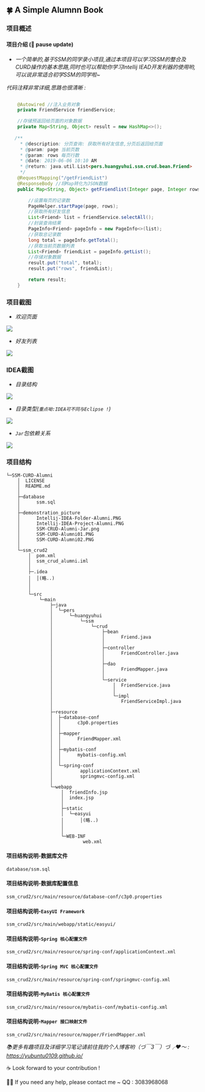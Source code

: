 ## :four_leaf_clover: A Simple Alumnn Book


### 项目概述

#### 项目介绍  (:speech_balloon: pause update)
- *一个简单的,基于SSM的同学录小项目,通过本项目可以学习SSM的整合及CURD操作的基本思路,同时也可以帮助你学习Intellij IEAD开发利器的使用哟,可以说非常适合初学SSM的同学啦~*

*代码注释非常详细,思路也很清晰 :*
```java

    @Autowired //注入业务对象
    private FriendService friendService;

    //存储预返回给页面的对象数据
    private Map<String, Object> result = new HashMap<>();
    
   /**
     * @description: 分页查询: 获取所有好友信息,分页后返回给页面
     * @param: page 当前页数
     * @param: rows 每页行数
     * @date: 2019-06-06 10:10 AM
     * @return: java.util.List<pers.huangyuhui.ssm.crud.bean.Friend>
     */
    @RequestMapping("/getFriendList")
    @ResponseBody //将Map转化为JSON数据
    public Map<String, Object> getFriendlist(Integer page, Integer rows) {

        //设置每页的记录数
        PageHelper.startPage(page, rows);
        //获取所有好友信息
        List<Friend> list = friendService.selectAll();
        //封装查询结果
        PageInfo<Friend> pageInfo = new PageInfo<>(list);
        //获取总记录数
        long total = pageInfo.getTotal();
        //获取当前页数据列表
        List<Friend> friendList = pageInfo.getList();
        //存储对象数据
        result.put("total", total);
        result.put("rows", friendList);

        return result;
    }
```



### 项目截图
- *欢迎页面*

![](https://raw.githubusercontent.com/YUbuntu0109/SSM-CURD-Alumni/master/demonstration_picture/SSM-CURD-Alumni01.PNG)

- *好友列表*

![](https://raw.githubusercontent.com/YUbuntu0109/SSM-CURD-Alumni/master/demonstration_picture/SSM-CURD-Alumni02.PNG)



### IDEA截图

- *目录结构*

![](https://raw.githubusercontent.com/YUbuntu0109/SSM-CURD-Alumni/master/demonstration_picture/Intellij-IDEA-Project-Alumni.PNG)

- *目录类型(`重点呦:IDEA可不同与Eclipse !`)*

![](https://raw.githubusercontent.com/YUbuntu0109/SSM-CURD-Alumni/master/demonstration_picture/Intellij-IDEA-Folder-Alumni.PNG)

- *`Jar`包依赖关系*

![](https://raw.githubusercontent.com/YUbuntu0109/SSM-CURD-Alumni/master/demonstration_picture/SSM-CRUD-Alumni-Jar.png)



### 项目结构
```
└─SSM-CURD-Alumni
    │  LICENSE
    │  README.md
    │
    ├─database
    │      ssm.sql
    │
    ├─demonstration_picture
    │      Intellij-IDEA-Folder-Alumni.PNG
    │      Intellij-IDEA-Project-Alumni.PNG
    │      SSM-CRUD-Alumni-Jar.png
    │      SSM-CURD-Alumni01.PNG
    │      SSM-CURD-Alumni02.PNG
    │
    └─ssm_crud2
        │  pom.xml
        │  ssm_crud_alumni.iml
        │
        ├─.idea
        │  │(略..)  
        │    
        │
        └─src
            └─main
                ├─java
                │  └─pers
                │      └─huangyuhui
                │          └─ssm
                │              └─crud
                │                  ├─bean
                │                  │      Friend.java
                │                  │
                │                  ├─controller
                │                  │      FriendController.java
                │                  │
                │                  ├─dao
                │                  │      FriendMapper.java
                │                  │
                │                  └─service
                │                      │  FriendService.java
                │                      │
                │                      └─impl
                │                         FriendServiceImpl.java
                │
                ├─resource
                │  ├─database-conf
                │  │      c3p0.properties
                │  │
                │  ├─mapper
                │  │      FriendMapper.xml
                │  │
                │  ├─mybatis-conf
                │  │      mybatis-config.xml
                │  │
                │  └─spring-conf
                │          applicationContext.xml
                │          springmvc-config.xml
                │
                └─webapp
                    │  friendInfo.jsp
                    │  index.jsp
                    │
                    ├─static
                    │  └─easyui
                    │      │(略..)
                    │      
                    │
                    └─WEB-INF
                            web.xml
```


#### 项目结构说明-数据库文件
```
database/ssm.sql
```

#### 项目结构说明-数据库配置信息
```
ssm_crud2/src/main/resource/database-conf/c3p0.properties
```

#### 项目结构说明-`EasyUI Framework`
```
ssm_crud2/src/main/webapp/static/easyui/
```

#### 项目结构说明-`Spring 核心配置文件`
```
ssm_crud2/src/main/resource/spring-conf/applicationContext.xml
```

#### 项目结构说明-`Spring MVC 核心配置文件`
```
ssm_crud2/src/main/resource/spring-conf/springmvc-config.xml
```

#### 项目结构说明-`MyBatis 核心配置文件`
```
ssm_crud2/src/main/resource/mybatis-conf/mybatis-config.xml
```

#### 项目结构说明-`Mapper 接口映射文件`
```
ssm_crud2/src/main/resource/mapper/FriendMapper.xml
```



*:books:更多有趣项目及详细学习笔记请前往我的个人博客哟（づ￣3￣）づ╭❤～ : https://yubuntu0109.github.io/* 
 
:coffee: Look forward to your contribution !

:man_student: If you need any help, please contact me ~ QQ : 3083968068
